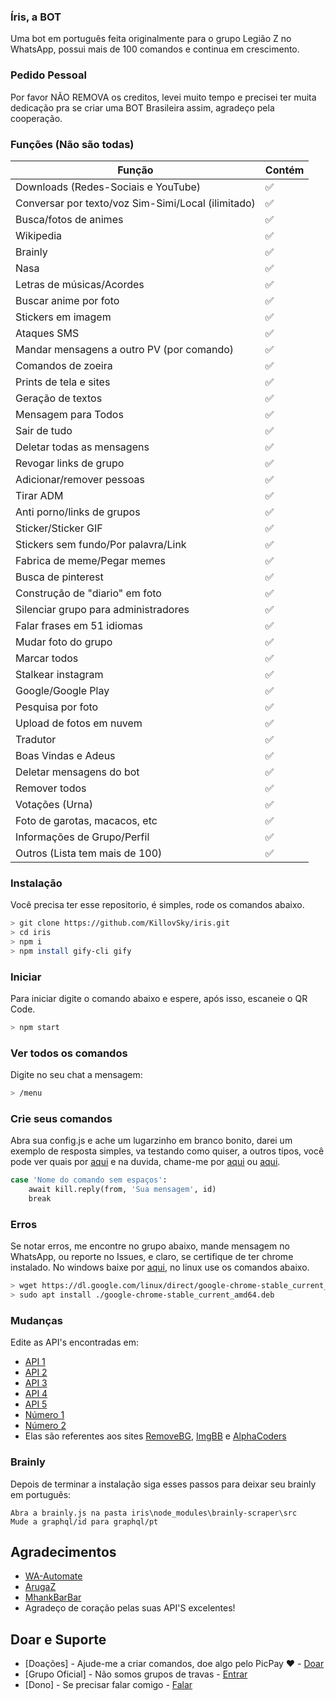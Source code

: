 ### Íris, a BOT
Uma bot em português feita originalmente para o grupo Legião Z no WhatsApp, possui mais de 100 comandos e continua em crescimento.

### Pedido Pessoal
Por favor NÃO REMOVA os creditos, levei muito tempo e precisei ter muita dedicação pra se criar uma BOT Brasileira assim, agradeço pela cooperação.

### Funções (Não são todas)

| Função |Contém|
| ------------- | ------------- |
| Downloads (Redes-Sociais e YouTube) |✅|
| Conversar por texto/voz Sim-Simi/Local (ilimitado) |✅|
| Busca/fotos de animes |✅|
| Wikipedia |✅|
| Brainly |✅|
| Nasa |✅|
| Letras de músicas/Acordes |✅|
| Buscar anime por foto |✅|
| Stickers em imagem |✅|
| Ataques SMS |✅|
| Mandar mensagens a outro PV (por comando) |✅|
| Comandos de zoeira |✅|
| Prints de tela e sites |✅|
| Geração de textos |✅|
| Mensagem para Todos |✅|
| Sair de tudo |✅|
| Deletar todas as mensagens |✅|
| Revogar links de grupo|✅|
| Adicionar/remover pessoas |✅|
| Tirar ADM |✅|
| Anti porno/links de grupos |✅|
| Sticker/Sticker GIF |✅|
| Stickers sem fundo/Por palavra/Link |✅|
| Fabrica de meme/Pegar memes |✅|
| Busca de pinterest |✅|
| Construção de "diario" em foto |✅|
| Silenciar grupo para administradores |✅|
| Falar frases em 51 idiomas |✅|
| Mudar foto do grupo |✅|
| Marcar todos |✅|
| Stalkear instagram |✅|
| Google/Google Play |✅|
| Pesquisa por foto |✅|
| Upload de fotos em nuvem |✅|
| Tradutor |✅|
| Boas Vindas e Adeus |✅|
| Deletar mensagens do bot |✅|
| Remover todos |✅|
| Votações (Urna) |✅|
| Foto de garotas, macacos, etc |✅|
| Informações de Grupo/Perfil |✅|
| Outros (Lista tem mais de 100) |✅|

### Instalação
Você precisa ter esse repositorio, é simples, rode os comandos abaixo.

```bash
> git clone https://github.com/KillovSky/iris.git
> cd iris
> npm i
> npm install gify-cli gify
```

### Iniciar
Para iniciar digite o comando abaixo e espere, após isso, escaneie o QR Code.

```bash
> npm start
```

### Ver todos os comandos
Digite no seu chat a mensagem:

```bash
> /menu
```

### Crie seus comandos
Abra sua config.js e ache um lugarzinho em branco bonito, darei um exemplo de resposta simples, va testando como quiser, a outros tipos, você pode ver quais por [aqui](https://docs.openwa.dev/classes/client.html) e na duvida, chame-me por [aqui](https://chat.whatsapp.com/H53MdwhtnRf7TGX1VJ2Jje) ou [aqui](https://wa.me/+5518998044132).

```bash
case 'Nome do comando sem espaços':
    await kill.reply(from, 'Sua mensagem', id)
    break
 ```
 
### Erros
Se notar erros, me encontre no grupo abaixo, mande mensagem no WhatsApp, ou reporte no Issues, e claro, se certifique de ter chrome instalado.
No windows baixe por [aqui](https://www.google.com/chrome), no linux use os comandos abaixo.

```bash
> wget https://dl.google.com/linux/direct/google-chrome-stable_current_amd64.deb
> sudo apt install ./google-chrome-stable_current_amd64.deb
```

### Mudanças
Edite as API's encontradas em:

- [API 1](https://github.com/KillovSky/iris/blob/master/config.js#L67)
- [API 2](https://github.com/KillovSky/iris/blob/master/lib/functions.js#L12)
- [API 3](https://github.com/KillovSky/iris/blob/master/lib/functions.js#L33)
- [API 4](https://github.com/KillovSky/iris/blob/master/config.js#L291)
- [API 5](https://github.com/KillovSky/iris/blob/master/config.js#L306)
- [Número 1](https://github.com/KillovSky/iris/blob/master/config.js#L1217)
- [Número 2](https://github.com/KillovSky/iris/blob/master/config.js#L67)
- Elas são referentes aos sites [RemoveBG](https://www.remove.bg/pt-br), [ImgBB](https://api.imgbb.com/) e [AlphaCoders](https://wall.alphacoders.com/api.php)

### Brainly
Depois de terminar a instalação siga esses passos para deixar seu brainly em português:

```
Abra a brainly.js na pasta iris\node_modules\brainly-scraper\src
Mude a graphql/id para graphql/pt
```

## Agradecimentos
- [WA-Automate](https://github.com/open-wa/wa-automate-nodejs)
- [ArugaZ](https://github.com/ArugaZ/whatsapp-bot)
- [MhankBarBar](https://github.com/MhankBarBar/whatsapp-bot)
- Agradeço de coração pelas suas API'S excelentes!

## Doar e Suporte
- [Doações] - Ajude-me a criar comandos, doe algo pelo PicPay ❤️ - [Doar](https://picpay.me/userlucas123)
- [Grupo Oficial] - Não somos grupos de travas - [Entrar](https://chat.whatsapp.com/H53MdwhtnRf7TGX1VJ2Jje)
- [Dono] - Se precisar falar comigo - [Falar](https://wa.me/+5518998044132)
